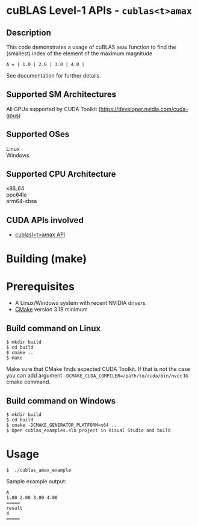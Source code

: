 # cuBLAS Level-1 APIs - `cublas<t>amax`

## Description

This code demonstrates a usage of cuBLAS `amax` function to find the (smallest) index of the element of the maximum magnitude

```
A = | 1.0 | 2.0 | 3.0 | 4.0 |
```

See documentation for further details.

## Supported SM Architectures

All GPUs supported by CUDA Toolkit (https://developer.nvidia.com/cuda-gpus)  

## Supported OSes

Linux  
Windows

## Supported CPU Architecture

x86_64  
ppc64le  
arm64-sbsa

## CUDA APIs involved
- [cublasI\<t>amax API](https://docs.nvidia.com/cuda/cublas/index.html#cublasi-t-amax)

# Building (make)

# Prerequisites
- A Linux/Windows system with recent NVIDIA drivers.
- [CMake](https://cmake.org/download) version 3.18 minimum

## Build command on Linux
```
$ mkdir build
$ cd build
$ cmake ..
$ make
```
Make sure that CMake finds expected CUDA Toolkit. If that is not the case you can add argument `-DCMAKE_CUDA_COMPILER=/path/to/cuda/bin/nvcc` to cmake command.

## Build command on Windows
```
$ mkdir build
$ cd build
$ cmake -DCMAKE_GENERATOR_PLATFORM=x64 ..
$ Open cublas_examples.sln project in Visual Studio and build
```

# Usage
```
$  ./cublas_amax_example
```

Sample example output:

```
A
1.00 2.00 3.00 4.00 
=====
result
4
=====
```
